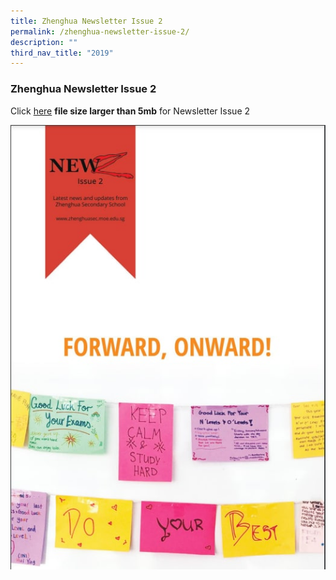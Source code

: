 ```yaml
---
title: Zhenghua Newsletter Issue 2
permalink: /zhenghua-newsletter-issue-2/
description: ""
third_nav_title: "2019"
---
```

### Zhenghua Newsletter Issue 2

Click [here](https://zhenghuasec.moe.edu.sg/wp-content/uploads/2017/10/NewZ-Issue-2-2017-Web-copy-min.pdf) **file size larger than 5mb** for Newsletter Issue 2

![](/images/2019%20newsletter%20issue%202.jpg)